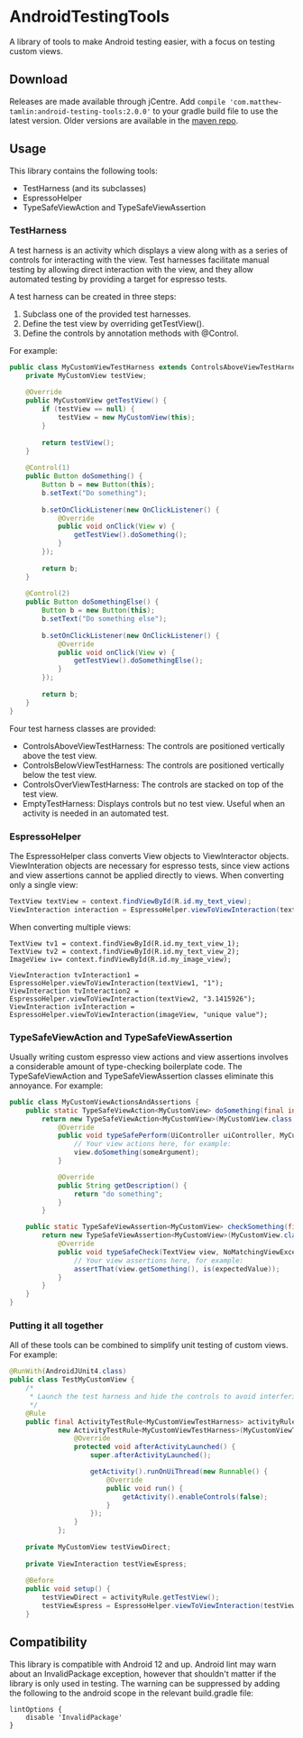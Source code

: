# AndroidTestingTools
A library of tools to make Android testing easier, with a focus on testing custom views. 

## Download
Releases are made available through jCentre. Add `compile 'com.matthew-tamlin:android-testing-tools:2.0.0'` to your gradle build file to use the latest version. Older versions are available in the [maven repo](https://bintray.com/matthewtamlin/maven/AndroidTestingTools).

## Usage
This library contains the following tools:
- TestHarness (and its subclasses)
- EspressoHelper
- TypeSafeViewAction and TypeSafeViewAssertion

### TestHarness
A test harness is an activity which displays a view along with as a series of controls for interacting with the view. Test harnesses facilitate manual testing by allowing direct interaction with the view, and they allow automated testing by providing a target for espresso tests.

A test harness can be created in three steps:
1. Subclass one of the provided test harnesses.
2. Define the test view by overriding getTestView().
3. Define the controls by annotation methods with @Control.

For example:
```java
public class MyCustomViewTestHarness extends ControlsAboveViewTestHarness<MyCustomView> {
	private MyCustomView testView;
	
	@Override
	public MyCustomView getTestView() {
		if (testView == null) {
			testView = new MyCustomView(this);
		}
		
		return testView();
	}
	
	@Control(1)
	public Button doSomething() {
		Button b = new Button(this);
		b.setText("Do something");
		
		b.setOnClickListener(new OnClickListener() {
			@Override
			public void onClick(View v) {
				getTestView().doSomething();
			}
		});
		
		return b;
	}
	
	@Control(2)
	public Button doSomethingElse() {
		Button b = new Button(this);
		b.setText("Do something else");
		
		b.setOnClickListener(new OnClickListener() {
			@Override
			public void onClick(View v) {
				getTestView().doSomethingElse();
			}
		});
		
		return b;
	}
}
```

Four test harness classes are provided:
- ControlsAboveViewTestHarness: The controls are positioned vertically above the test view.
- ControlsBelowViewTestHarness: The controls are positioned vertically below the test view.
- ControlsOverViewTestHarness: The controls are stacked on top of the test view.
- EmptyTestHarness: Displays controls but no test view. Useful when an activity is needed in an automated test.

### EspressoHelper
The EspressoHelper class converts View objects to ViewInteractor objects. ViewInteration objects are necessary for espresso tests, since view actions and view assertions cannot be applied directly to views. 
When converting only a single view:
```java
TextView textView = context.findViewById(R.id.my_text_view);
ViewInteraction interaction = EspressoHelper.viewToViewInteraction(textView);
```

When converting multiple views:
```
TextView tv1 = context.findViewById(R.id.my_text_view_1);
TextView tv2 = context.findViewById(R.id.my_text_view_2);
ImageView iv= context.findViewById(R.id.my_image_view);

ViewInteraction tvInteraction1 = EspressoHelper.viewToViewInteraction(textView1, "1");
ViewInteraction tvInteraction2 = EspressoHelper.viewToViewInteraction(textView2, "3.1415926");
ViewInteraction ivInteraction = EspressoHelper.viewToViewInteraction(imageView, "unique value");
```

### TypeSafeViewAction and TypeSafeViewAssertion
Usually writing custom espresso view actions and view assertions involves a considerable amount of type-checking boilerplate code. The TypeSafeViewAction and TypeSafeViewAssertion classes eliminate this annoyance. For example:
```java
public class MyCustomViewActionsAndAssertions {
	public static TypeSafeViewAction<MyCustomView> doSomething(final int someArgument) {
		return new TypeSafeViewAction<MyCustomView>(MyCustomView.class, true) {
			@Override
			public void typeSafePerform(UiController uiController, MyCustomView view) {
				// Your view actions here, for example:
				view.doSomething(someArgument);
			}

			@Override
			public String getDescription() {
				return "do something";
			}
		}

	public static TypeSafeViewAssertion<MyCustomView> checkSomething(final int expectedValue) {
		return new TypeSafeViewAssertion<MyCustomView>(MyCustomView.class, true) {
			@Override
			public void typeSafeCheck(TextView view, NoMatchingViewException exception) {
				// Your view assertions here, for example:
				assertThat(view.getSomething(), is(expectedValue));
			}
		}
	}
}
```

### Putting it all together
All of these tools can be combined to simplify unit testing of custom views. For example:
```java
@RunWith(AndroidJUnit4.class)
public class TestMyCustomView {
	/*
	 * Launch the test harness and hide the controls to avoid interfering with the expresso framework.
	 */
	@Rule
	public final ActivityTestRule<MyCustomViewTestHarness> activityRule =
			new ActivityTestRule<MyCustomViewTestHarness>(MyCustomViewTestHarness.class) {
				@Override
				protected void afterActivityLaunched() {
					super.afterActivityLaunched();

					getActivity().runOnUiThread(new Runnable() {
						@Override
						public void run() {
							getActivity().enableControls(false);
						}
					});
				}
			};
			
	private MyCustomView testViewDirect;
	
	private ViewInteraction testViewEspress;
	
	@Before
	public void setup() {
		testViewDirect = activityRule.getTestView();
		testViewEspress = EspressoHelper.viewToViewInteraction(testViewDirect);
	}
```

## Compatibility
This library is compatible with Android 12 and up. Android lint may warn about an InvalidPackage exception, however that shouldn't matter if the library is only used in testing. The warning can be suppressed by adding the following to the android scope in the relevant build.gradle file:
```
lintOptions {
	disable 'InvalidPackage'
}
 ```
